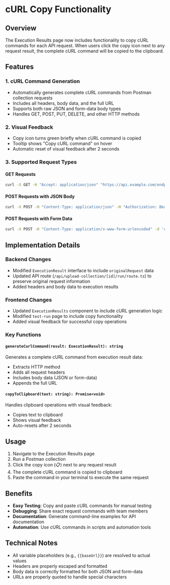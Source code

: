 # cURL Copy Functionality

## Overview

The Execution Results page now includes functionality to copy cURL commands for each API request. When users click the copy icon next to any request result, the complete cURL command will be copied to the clipboard.

## Features

### 1. cURL Command Generation

- Automatically generates complete cURL commands from Postman collection requests
- Includes all headers, body data, and the full URL
- Supports both raw JSON and form-data body types
- Handles GET, POST, PUT, DELETE, and other HTTP methods

### 2. Visual Feedback

- Copy icon turns green briefly when cURL command is copied
- Tooltip shows "Copy cURL command" on hover
- Automatic reset of visual feedback after 2 seconds

### 3. Supported Request Types

#### GET Requests

```bash
curl -X GET -H "Accept: application/json" "https://api.example.com/endpoint"
```

#### POST Requests with JSON Body

```bash
curl -X POST -H "Content-Type: application/json" -H "Authorization: Bearer token" -d '{"key": "value"}' "https://api.example.com/endpoint"
```

#### POST Requests with Form Data

```bash
curl -X POST -H "Content-Type: application/x-www-form-urlencoded" -d 'username=user&password=pass' "https://api.example.com/endpoint"
```

## Implementation Details

### Backend Changes

- Modified `ExecutionResult` interface to include `originalRequest` data
- Updated API route (`/api/upload-collection/[id]/run/route.ts`) to preserve original request information
- Added headers and body data to execution results

### Frontend Changes

- Updated `ExecutionResults` component to include cURL generation logic
- Modified `test-run` page to include copy functionality
- Added visual feedback for successful copy operations

### Key Functions

#### `generateCurlCommand(result: ExecutionResult): string`

Generates a complete cURL command from execution result data:

- Extracts HTTP method
- Adds all request headers
- Includes body data (JSON or form-data)
- Appends the full URL

#### `copyToClipboard(text: string): Promise<void>`

Handles clipboard operations with visual feedback:

- Copies text to clipboard
- Shows visual feedback
- Auto-resets after 2 seconds

## Usage

1. Navigate to the Execution Results page
2. Run a Postman collection
3. Click the copy icon (📋) next to any request result
4. The complete cURL command is copied to clipboard
5. Paste the command in your terminal to execute the same request

## Benefits

- **Easy Testing**: Copy and paste cURL commands for manual testing
- **Debugging**: Share exact request commands with team members
- **Documentation**: Generate command-line examples for API documentation
- **Automation**: Use cURL commands in scripts and automation tools

## Technical Notes

- All variable placeholders (e.g., `{{baseUrl}}`) are resolved to actual values
- Headers are properly escaped and formatted
- Body data is correctly formatted for both JSON and form-data
- URLs are properly quoted to handle special characters
